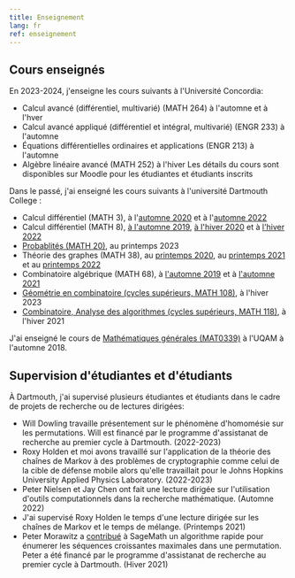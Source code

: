 ```yaml
---
title: Enseignement
lang: fr
ref: enseignement
---
```


## Cours enseignés
En 2023-2024, j'enseigne les cours suivants à l'Université Concordia:
 * Calcul avancé (différentiel, multivarié) (MATH 264) à l'automne et à l'hver
 * Calcul avancé appliqué (différentiel et intégral, multivarié) (ENGR 233) à l'automne
 * Équations différentielles ordinaires et applications (ENGR 213) à l'automne
 * Algèbre linéaire avancé (MATH 252) à l'hiver
Les détails du cours sont disponibles sur Moodle pour les étudiantes et étudiants inscrits

Dans le passé, j'ai enseigné les cours suivants à l'université Dartmouth College :
 * Calcul différentiel (MATH 3), à l'[automne 2020](https://math.dartmouth.edu/~m3f20) et à l'[automne 2022](https://canvas.dartmouth.edu/courses/54901)
 * Calcul différentiel (MATH 8), [à l'automne 2019](https://math.dartmouth.edu/~m8f19), [à l'hiver 2020](https://math.dartmouth.edu/~m8w20) et à [l'hiver 2022](https://canvas.dartmouth.edu/courses/50321/)
 * [Probablités (MATH 20)](https://canvas.dartmouth.edu/courses/58340), au printemps 2023
 * Théorie des graphes (MATH 38), au [printemps 2020](https://math.dartmouth.edu/~m38s20), au [printemps 2021](https://canvas.dartmouth.edu/courses/46201) et au [printemps 2022](https://canvas.dartmouth.edu/courses/52242/)
 * Combinatoire algébrique (MATH 68), à [l'automne 2019](https://math.dartmouth.edu/~m68f19) et à [l'automne 2021](https://math.dartmouth.edu/~m68f21)
 * [Géométrie en combinatoire (cycles supérieurs, MATH 108)](https://canvas.dartmouth.edu/courses/56422), à l'hiver 2023
 * [Combinatoire, Analyse des algorithmes (cycles supérieurs, MATH 118)](https://canvas.dartmouth.edu/courses/44288), à l'hiver 2021

J'ai enseigné le cours de [Mathématiques générales (MAT0339)](mat0339.html) à l'UQAM à l'automne 2018.


## Supervision d'étudiantes et d'étudiants

À Dartmouth, j'ai supervisé plusieurs étudiantes et étudiants dans le cadre de projets de recherche ou de lectures dirigées:
* Will Dowling travaille présentement sur le phénomène d'homomésie sur les permutations. Will est financé par le programme d'assistanat de recherche au premier cycle à Dartmouth. (2022-2023)
* Roxy Holden et moi avons travaillé sur l'application de la théorie des chaînes de Markov à des problèmes de cryptographie comme celui de la cible de défense mobile alors qu'elle travaillait pour le Johns Hopkins University Applied Physics Laboratory. (2022-2023)
* Peter Nielsen et Jay Chen ont fait une lecture dirigée sur l'utilisation d'outils computationnels dans la recherche mathématique. (Automne 2022)
* J'ai supervisé Roxy Holden le temps d'une lecture dirigée sur les chaînes de Markov et le temps de mélange. (Printemps 2021)
* Peter Morawitz a [contribué](https://github.com/sagemath/sage/issues/31451) à SageMath un algorithme rapide pour énumerer les séquences croissantes maximales dans une permutation. Peter a été financé par le programme d'assistanat de recherche au premier cycle à Dartmouth. (Hiver 2021)

